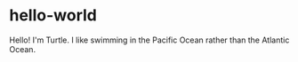 # hello-world

Hello! I'm Turtle.
I like swimming in the Pacific Ocean rather than the Atlantic Ocean.
